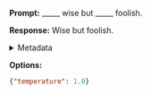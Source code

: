 **Prompt:**
_____ wise but _____ foolish.

**Response:**
Wise but foolish.

<details><summary>Metadata</summary>

- Duration: 602 ms
- Datetime: 2023-09-02T22:13:43.335679
- Model: gpt-3.5-turbo-0613

</details>

**Options:**
```json
{"temperature": 1.0}
```

